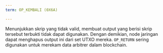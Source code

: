 ```yaml
---
term: OP_KEMBALI (0X6A)

---
```

Menunjukkan skrip yang tidak valid, membuat output yang berisi skrip tersebut terbukti tidak dapat digunakan. Dengan demikian, node jaringan dapat menghapus output ini dari set UTXO mereka. `OP_RETURN` sering digunakan untuk merekam data arbitrer dalam blockchain.
